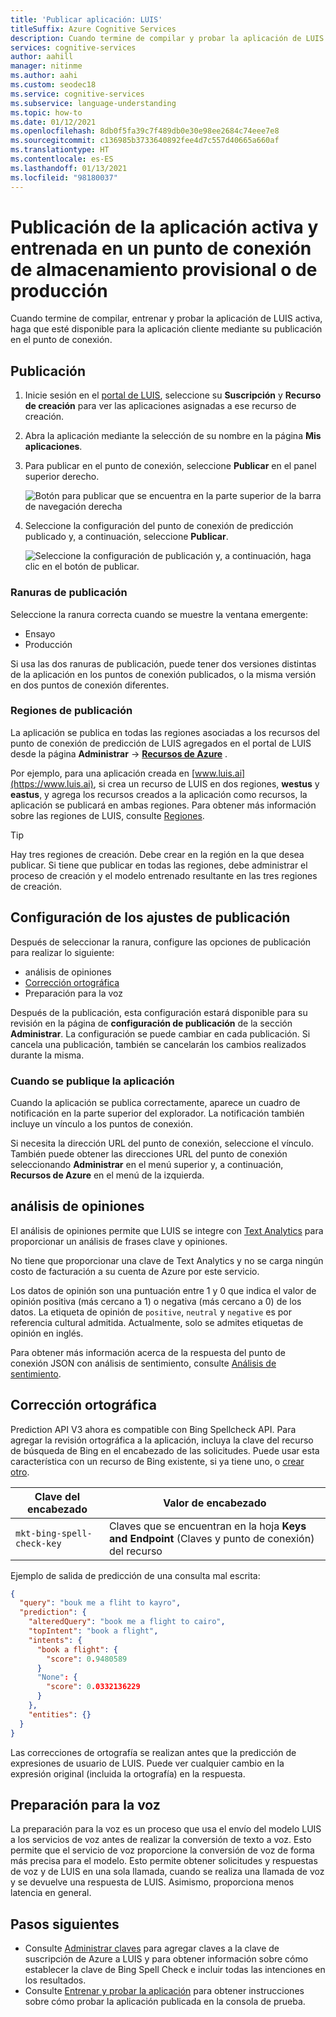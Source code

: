 ```yaml
---
title: 'Publicar aplicación: LUIS'
titleSuffix: Azure Cognitive Services
description: Cuando termine de compilar y probar la aplicación de LUIS activa, haga que esté disponible para la aplicación cliente mediante su publicación en el punto de conexión.
services: cognitive-services
author: aahill
manager: nitinme
ms.author: aahi
ms.custom: seodec18
ms.service: cognitive-services
ms.subservice: language-understanding
ms.topic: how-to
ms.date: 01/12/2021
ms.openlocfilehash: 8db0f5fa39c7f489db0e30e98ee2684c74eee7e8
ms.sourcegitcommit: c136985b3733640892fee4d7c557d40665a660af
ms.translationtype: HT
ms.contentlocale: es-ES
ms.lasthandoff: 01/13/2021
ms.locfileid: "98180037"
---
```

# <a name="publish-your-active-trained-app-to-a-staging-or-production-endpoint"></a>Publicación de la aplicación activa y entrenada en un punto de conexión de almacenamiento provisional o de producción

Cuando termine de compilar, entrenar y probar la aplicación de LUIS activa, haga que esté disponible para la aplicación cliente mediante su publicación en el punto de conexión.

## <a name="publishing"></a>Publicación
1. Inicie sesión en el [portal de LUIS](https://www.luis.ai), seleccione su **Suscripción** y **Recurso de creación** para ver las aplicaciones asignadas a ese recurso de creación.
1. Abra la aplicación mediante la selección de su nombre en la página **Mis aplicaciones**.
1. Para publicar en el punto de conexión, seleccione **Publicar** en el panel superior derecho.

    ![Botón para publicar que se encuentra en la parte superior de la barra de navegación derecha](./media/luis-how-to-publish-app/publish-top-nav-bar.png)

1. Seleccione la configuración del punto de conexión de predicción publicado y, a continuación, seleccione **Publicar**.

    ![Seleccione la configuración de publicación y, a continuación, haga clic en el botón de publicar.](./media/luis-how-to-publish-app/publish-pop-up.png)

### <a name="publishing-slots"></a>Ranuras de publicación

Seleccione la ranura correcta cuando se muestre la ventana emergente:

* Ensayo
* Producción

Si usa las dos ranuras de publicación, puede tener dos versiones distintas de la aplicación en los puntos de conexión publicados, o la misma versión en dos puntos de conexión diferentes.

### <a name="publishing-regions"></a>Regiones de publicación

La aplicación se publica en todas las regiones asociadas a los recursos del punto de conexión de predicción de LUIS agregados en el portal de LUIS desde la página **Administrar** ->  **[Recursos de Azure](luis-how-to-azure-subscription.md#assign-a-resource-to-an-app)** .

Por ejemplo, para una aplicación creada en [www.luis.ai](https://www.luis.ai), si crea un recurso de LUIS en dos regiones, **westus** y **eastus**, y agrega los recursos creados a la aplicación como recursos, la aplicación se publicará en ambas regiones. Para obtener más información sobre las regiones de LUIS, consulte [Regiones](luis-reference-regions.md).

> [!TIP]
> Hay tres regiones de creación. Debe crear en la región en la que desea publicar. Si tiene que publicar en todas las regiones, debe administrar el proceso de creación y el modelo entrenado resultante en las tres regiones de creación.


## <a name="configuring-publish-settings"></a>Configuración de los ajustes de publicación

Después de seleccionar la ranura, configure las opciones de publicación para realizar lo siguiente:

* análisis de opiniones
* [Corrección ortográfica](luis-tutorial-bing-spellcheck.md)
* Preparación para la voz

Después de la publicación, esta configuración estará disponible para su revisión en la página de **configuración de publicación** de la sección **Administrar**. La configuración se puede cambiar en cada publicación. Si cancela una publicación, también se cancelarán los cambios realizados durante la misma.

### <a name="when-your-app-is-published"></a>Cuando se publique la aplicación

Cuando la aplicación se publica correctamente, aparece un cuadro de notificación en la parte superior del explorador. La notificación también incluye un vínculo a los puntos de conexión.

Si necesita la dirección URL del punto de conexión, seleccione el vínculo. También puede obtener las direcciones URL del punto de conexión seleccionando **Administrar** en el menú superior y, a continuación, **Recursos de Azure** en el menú de la izquierda.

## <a name="sentiment-analysis"></a>análisis de opiniones

<a name="enable-sentiment-analysis"></a>

El análisis de opiniones permite que LUIS se integre con [Text Analytics](https://azure.microsoft.com/services/cognitive-services/text-analytics/) para proporcionar un análisis de frases clave y opiniones.

No tiene que proporcionar una clave de Text Analytics y no se carga ningún costo de facturación a su cuenta de Azure por este servicio.

Los datos de opinión son una puntuación entre 1 y 0 que indica el valor de opinión positiva (más cercano a 1) o negativa (más cercano a 0) de los datos. La etiqueta de opinión de `positive`, `neutral` y `negative` es por referencia cultural admitida. Actualmente, solo se admites etiquetas de opinión en inglés.

Para obtener más información acerca de la respuesta del punto de conexión JSON con análisis de sentimiento, consulte [Análisis de sentimiento](luis-reference-prebuilt-sentiment.md).

## <a name="spelling-correction"></a>Corrección ortográfica

Prediction API V3 ahora es compatible con Bing Spellcheck API. Para agregar la revisión ortográfica a la aplicación, incluya la clave del recurso de búsqueda de Bing en el encabezado de las solicitudes. Puede usar esta característica con un recurso de Bing existente, si ya tiene uno, o [crear otro](https://portal.azure.com/#create/Microsoft.BingSearch). 

|Clave del encabezado|Valor de encabezado|
|--|--|
|`mkt-bing-spell-check-key`|Claves que se encuentran en la hoja **Keys and Endpoint** (Claves y punto de conexión) del recurso|

Ejemplo de salida de predicción de una consulta mal escrita:

```json
{
  "query": "bouk me a fliht to kayro",
  "prediction": {
    "alteredQuery": "book me a flight to cairo",
    "topIntent": "book a flight",
    "intents": {
      "book a flight": {
        "score": 0.9480589
      }
      "None": {
        "score": 0.0332136229
      }
    },
    "entities": {}
  }
}
```

Las correcciones de ortografía se realizan antes que la predicción de expresiones de usuario de LUIS. Puede ver cualquier cambio en la expresión original (incluida la ortografía) en la respuesta.

## <a name="speech-priming"></a>Preparación para la voz

La preparación para la voz es un proceso que usa el envío del modelo LUIS a los servicios de voz antes de realizar la conversión de texto a voz. Esto permite que el servicio de voz proporcione la conversión de voz de forma más precisa para el modelo. Esto permite obtener solicitudes y respuestas de voz y de LUIS en una sola llamada, cuando se realiza una llamada de voz y se devuelve una respuesta de LUIS. Asimismo, proporciona menos latencia en general.

## <a name="next-steps"></a>Pasos siguientes

* Consulte [Administrar claves](./luis-how-to-azure-subscription.md) para agregar claves a la clave de suscripción de Azure a LUIS y para obtener información sobre cómo establecer la clave de Bing Spell Check e incluir todas las intenciones en los resultados.
* Consulte [Entrenar y probar la aplicación](luis-interactive-test.md) para obtener instrucciones sobre cómo probar la aplicación publicada en la consola de prueba.

